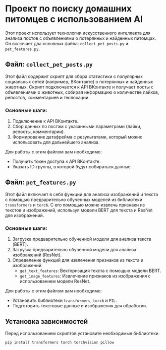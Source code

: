 # Проект по поиску домашних питомцев с использованием AI

Этот проект использует технологии искусственного интеллекта для анализа постов с объявлениями о потерянных и найденных питомцах. Он включает два основных файла: `collect_pet_posts.py` и `pet_features.py`.

## Файл: `collect_pet_posts.py`

Этот файл содержит скрипт для сбора статистики с популярных социальных сетей (например, ВКонтакте) о потерянных и найденных животных. Скрипт подключается к API ВКонтакте и получает посты с объявлениями о животных, собирая информацию о количестве лайков, репостов, комментариев и геолокации.

### Основные шаги:
1. Подключение к API ВКонтакте.
2. Сбор данных по постам с указанными параметрами (лайки, репосты, комментарии).
3. Формирование датафрейма с результатами, который можно использовать для дальнейшего анализа.

Для работы с этим файлом вам необходимо:
- Получить токен доступа к API ВКонтакте.
- Указать ID группы, в которой будут собираться данные.

## Файл: `pet_features.py`

Этот файл включает в себя функции для анализа изображений и текста с помощью предварительно обученных моделей из библиотеки `transformers` и `torch`. С его помощью можно извлечь признаки из текстов и изображений, используя модели BERT для текста и ResNet для изображений.

### Основные шаги:
1. Загрузка предварительно обученной модели для анализа текста (BERT).
2. Загрузка предварительно обученной модели для анализа изображений (ResNet).
3. Определение функций для извлечения признаков из текста и изображений:
   - `get_text_features`: Векторизация текста с помощью модели BERT.
   - `get_image_features`: Извлечение признаков из изображения с использованием модели ResNet.

Для работы с этим файлом вам необходимо:
- Установить библиотеки `transformers`, `torch` и `PIL`.
- Подготовить текстовые данные и изображения для обработки.

## Установка зависимостей

Перед использованием скриптов установите необходимые библиотеки:

```bash
pip install transformers torch torchvision pillow
